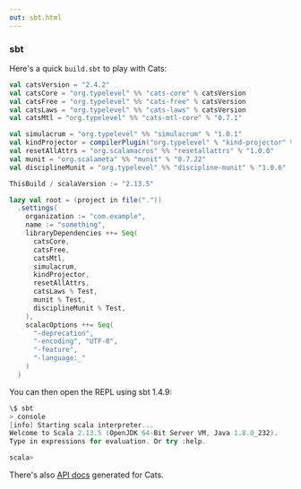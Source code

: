 ```yaml
---
out: sbt.html
---
```


  [catsdocs]: http://typelevel.org/cats/api/#package

### sbt

Here's a quick `build.sbt` to play with Cats:

```scala
val catsVersion = "2.4.2"
val catsCore = "org.typelevel" %% "cats-core" % catsVersion
val catsFree = "org.typelevel" %% "cats-free" % catsVersion
val catsLaws = "org.typelevel" %% "cats-laws" % catsVersion
val catsMtl = "org.typelevel" %% "cats-mtl-core" % "0.7.1"

val simulacrum = "org.typelevel" %% "simulacrum" % "1.0.1"
val kindProjector = compilerPlugin("org.typelevel" % "kind-projector" % "0.11.3" cross CrossVersion.full)
val resetAllAttrs = "org.scalamacros" %% "resetallattrs" % "1.0.0"
val munit = "org.scalameta" %% "munit" % "0.7.22"
val disciplineMunit = "org.typelevel" %% "discipline-munit" % "1.0.6"

ThisBuild / scalaVersion := "2.13.5"

lazy val root = (project in file("."))
  .settings(
    organization := "com.example",
    name := "something",
    libraryDependencies ++= Seq(
      catsCore,
      catsFree,
      catsMtl,
      simulacrum,
      kindProjector,
      resetAllAttrs,
      catsLaws % Test,
      munit % Test,
      disciplineMunit % Test,
    ),
    scalacOptions ++= Seq(
      "-deprecation",
      "-encoding", "UTF-8",
      "-feature",
      "-language:_"
    )
  )
```

You can then open the REPL using sbt 1.4.9:

```scala
\$ sbt
> console
[info] Starting scala interpreter...
Welcome to Scala 2.13.5 (OpenJDK 64-Bit Server VM, Java 1.8.0_232).
Type in expressions for evaluation. Or try :help.

scala>
```

There's also [API docs][catsdocs] generated for Cats.
